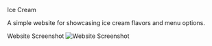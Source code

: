 Ice Cream

A simple website for showcasing ice cream flavors and menu options.

Website Screenshot
![Website Screenshot](img/screencapture-127-0-0-1-5500-index-html-2025-02-21-01_47_26.png)

